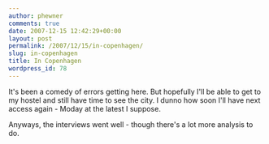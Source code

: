 ```yaml
---
author: phewner
comments: true
date: 2007-12-15 12:42:29+00:00
layout: post
permalink: /2007/12/15/in-copenhagen/
slug: in-copenhagen
title: In Copenhagen
wordpress_id: 78
---
```


It's been a comedy of errors getting here.  But hopefully I'll be able to get to my hostel and still have time to see the city.  I dunno how soon I'll have next access again - Moday at the latest I suppose.

Anyways, the interviews went well - though there's a lot more analysis to do.
